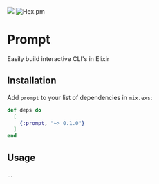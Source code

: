 ![](https://github.com/silbermm/prompt/workflows/Build/badge.svg)
![Hex.pm](https://img.shields.io/hexpm/v/prompt?style=flat-square)

# Prompt

Easily build interactive CLI's in Elixir

## Installation

Add `prompt` to your list of dependencies in `mix.exs`:

```elixir
def deps do
  [
    {:prompt, "~> 0.1.0"}
  ]
end
```

## Usage

...

